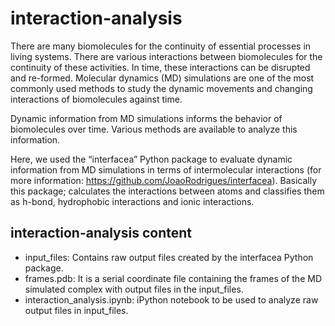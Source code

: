 # interaction-analysis

There are many biomolecules for the continuity of essential processes in living systems. There are various interactions between biomolecules for the continuity of these activities. In time, these interactions can be disrupted and re-formed. Molecular dynamics (MD) simulations are one of the most commonly used methods to study the dynamic movements and changing interactions of biomolecules against time.

Dynamic information from MD simulations informs the behavior of biomolecules over time. Various methods are available to analyze this information.

Here, we used the “interfacea” Python package to evaluate dynamic information from MD simulations in terms of intermolecular interactions (for more information: https://github.com/JoaoRodrigues/interfacea). Basically this package; calculates the interactions between atoms and classifies them as h-bond, hydrophobic interactions and ionic interactions.

## interaction-analysis content

- input_files: Contains raw output files created by the interfacea Python package.
- frames.pdb: It is a serial coordinate file containing the frames of the MD simulated complex with output files in the input_files.
- interaction_analysis.ipynb: iPython notebook to be used to analyze raw output files in input_files.
